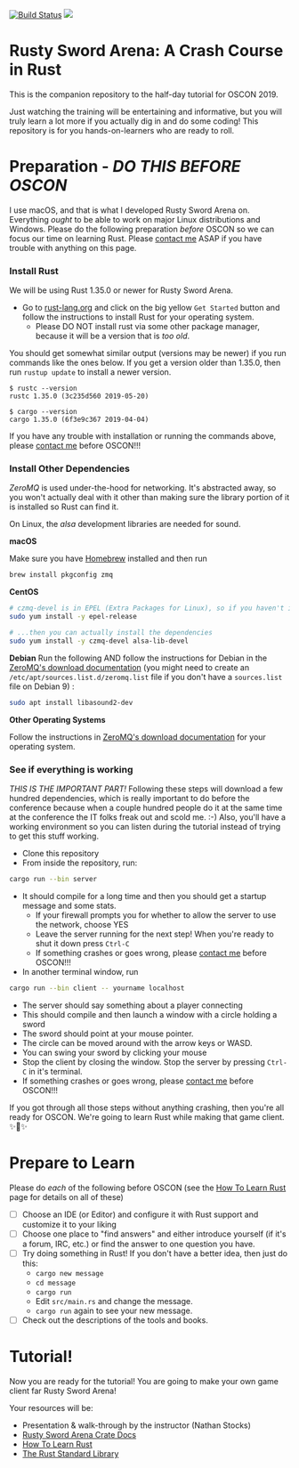 [![Build Status](https://travis-ci.org/CleanCut/rusty_sword_arena.svg?branch=master)](https://travis-ci.org/CleanCut/rusty_sword_arena)
[![](http://meritbadge.herokuapp.com/rusty_sword_arena)](https://crates.io/crates/rusty_sword_arena)

# Rusty Sword Arena: A Crash Course in Rust

This is the companion repository to the half-day tutorial for OSCON 2019.

Just watching the training will be entertaining and informative, but you will truly learn a lot more if you actually
dig in and do some coding!  This repository is for you hands-on-learners who are ready to roll.

# Preparation - **_DO THIS BEFORE OSCON_**

I use macOS, and that is what I developed Rusty Sword Arena on.  Everything _ought_ to be able to work on major Linux 
distributions and Windows. Please do the following preparation _before_ OSCON so we can focus our time on 
learning Rust.  Please [contact me](mailto:nathan.stocks@gmail.com) ASAP if you
have trouble with anything on this page.

### Install Rust

We will be using Rust 1.35.0 or newer for Rusty Sword Arena.

- Go to [rust-lang.org](https://rust-lang.org) and click on the big yellow `Get Started` 
  button and follow the instructions to install Rust for your operating system.
  - Please DO NOT install rust via some other package manager, because it will be a version that is _too old_.

You should get somewhat similar output (versions may be newer) if you run commands like the ones below.  If you get a
version older than 1.35.0, then run `rustup update` to install a newer version.
 
```shell
$ rustc --version
rustc 1.35.0 (3c235d560 2019-05-20)

$ cargo --version
cargo 1.35.0 (6f3e9c367 2019-04-04)
```

If you have any trouble with installation or running the commands above, please
[contact me](mailto:nathan.stocks@gmail.com) before OSCON!!!

### Install Other Dependencies

*ZeroMQ* is used under-the-hood for networking.  It's abstracted away, so you won't actually deal with it other than
making sure the library portion of it is installed so Rust can find it.

On Linux, the *alsa* development libraries are needed for sound.

**macOS**

Make sure you have [Homebrew](https://brew.sh/) installed and then run
```bash
brew install pkgconfig zmq
```

**CentOS**

```bash
# czmq-devel is in EPEL (Extra Packages for Linux), so if you haven't installed it, do
sudo yum install -y epel-release

# ...then you can actually install the dependencies
sudo yum install -y czmq-devel alsa-lib-devel
```

**Debian**
Run the following AND follow the instructions for Debian in the
[ZeroMQ's download documentation](http://zeromq.org/area:download) (you might need to create an
`/etc/apt/sources.list.d/zeromq.list` file if you don't have a `sources.list` file on Debian 9) :

```bash
sudo apt install libasound2-dev
```

**Other Operating Systems**

Follow the instructions in
[ZeroMQ's download documentation](http://zeromq.org/area:download) for your operating system.

### See if everything is working

_*THIS IS THE IMPORTANT PART!*_  Following these steps will download a few hundred
dependencies, which is really important to do before the conference because when
a couple hundred people do it at the same time at the conference the IT folks
freak out and scold me. :-)  Also, you'll have a working environment so you can
listen during the tutorial instead of trying to get this stuff working.

- Clone this repository
- From inside the repository, run:
```bash
cargo run --bin server
```
- It should compile for a long time and then you should get a startup message and some stats.
  - If your firewall prompts you for whether to allow the server to use the network, choose YES
  - Leave the server running for the next step!  When you're ready to shut it down press `Ctrl-C`
  - If something crashes or goes wrong, please [contact me](mailto:nathan.stocks@gmail.com) before OSCON!!!
- In another terminal window, run
```bash
cargo run --bin client -- yourname localhost
```
  - The server should say something about a player connecting
  - This should compile and then launch a window with a circle holding a sword
  - The sword should point at your mouse pointer.
  - The circle can be moved around with the arrow keys or WASD.
  - You can swing your sword by clicking your mouse
  - Stop the client by closing the window. Stop the server by pressing `Ctrl-C` in it's terminal.
  - If something crashes or goes wrong, please [contact me](mailto:nathan.stocks@gmail.com) before OSCON!!!

If you got through all those steps without anything crashing, then you're all ready for OSCON. We're going to
learn Rust while making that game client. ✨🎉✨

# Prepare to Learn

Please do *each* of the following before OSCON (see the 
[How To Learn Rust](https://github.com/CleanCut/rusty_sword_arena/blob/master/HowToLearnRust.md) page for details on all
of these)
- [ ] Choose an IDE (or Editor) and configure it with Rust support and customize it to your liking
- [ ] Choose one place to "find answers" and either introduce yourself (if it's a forum, IRC, etc.) or find the answer
      to one question you have.
- [ ] Try doing something in Rust!  If you don't have a better idea, then just do this:
  - `cargo new message`
  - `cd message`
  - `cargo run`
  - Edit `src/main.rs` and change the message.
  - `cargo run` again to see your new message.
- [ ] Check out the descriptions of the tools and books. 

# Tutorial!

Now you are ready for the tutorial! You are going to make your own game client far Rusty Sword Arena!

Your resources will be:

- Presentation & walk-through by the instructor (Nathan Stocks)
- [Rusty Sword Arena Crate Docs](https://agileperception.com/doc/rusty_sword_arena/)
- [How To Learn Rust](https://github.com/CleanCut/rusty_sword_arena/blob/master/HowToLearnRust.md)
- [The Rust Standard Library](https://doc.rust-lang.org/std/)

<!--
Oh, and if you need to ~~cheat~~ catch up, [here is the "duel" repo](https://github.com/CleanCut/duel) 
with a tag for each stage of the client we're going to build during the tutorial.
-->